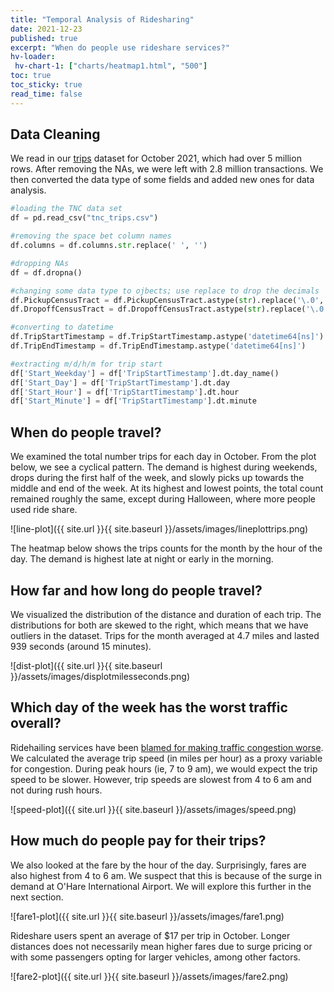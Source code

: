 ```yaml
---
title: "Temporal Analysis of Ridesharing"
date: 2021-12-23
published: true
excerpt: "When do people use rideshare services?"
hv-loader:
 hv-chart-1: ["charts/heatmap1.html", "500"]
toc: true
toc_sticky: true
read_time: false
---
```



## Data Cleaning
We read in our [trips] dataset for October 2021, which had over 5 million rows. After removing the NAs, we were left with 2.8 million transactions. We then converted the data type of some fields and added new ones for data analysis. 

```python
#loading the TNC data set
df = pd.read_csv("tnc_trips.csv")

#removing the space bet column names
df.columns = df.columns.str.replace(' ', '')

#dropping NAs
df = df.dropna()

#changing some data type to ojbects; use replace to drop the decimals
df.PickupCensusTract = df.PickupCensusTract.astype(str).replace('\.0', '', regex=True)
df.DropoffCensusTract = df.DropoffCensusTract.astype(str).replace('\.0', '', regex=True)

#converting to datetime
df.TripStartTimestamp = df.TripStartTimestamp.astype('datetime64[ns]')
df.TripEndTimestamp = df.TripEndTimestamp.astype('datetime64[ns]')

#extracting m/d/h/m for trip start
df['Start_Weekday'] = df['TripStartTimestamp'].dt.day_name()
df['Start_Day'] = df['TripStartTimestamp'].dt.day
df['Start_Hour'] = df['TripStartTimestamp'].dt.hour
df['Start_Minute'] = df['TripStartTimestamp'].dt.minute
```

[trips]: https://data.cityofchicago.org/Transportation/Transportation-Network-Providers-Trips/m6dm-c72p

## When do people travel?
We examined the total number trips for each day in October. From the plot below, we see a cyclical pattern. The demand is highest during weekends, drops during the first half of the week, and slowly picks up towards the middle and end of the week. At its highest and lowest points, the total count remained roughly the same, except during Halloween, where more people used ride share. 

![line-plot]({{ site.url }}{{ site.baseurl }}/assets/images/lineplottrips.png)

The heatmap below shows the trips counts for the month by the hour of the day. The demand is highest late at night or early in the morning. 
<div id="hv-chart-1"></div>

## How far and how long do people travel?
We visualized the distribution of the distance and duration of each trip. The distributions for both are skewed to the right, which means that we have outliers in the dataset. Trips for the month averaged at 4.7 miles and lasted 939 seconds (around 15 minutes).

![dist-plot]({{ site.url }}{{ site.baseurl }}/assets/images/displotmilesseconds.png)

## Which day of the week has the worst traffic overall?
Ridehailing services have been [blamed for making traffic congestion worse]. We calculated the average trip speed (in miles per hour) as a proxy variable for congestion. During peak hours (ie, 7 to 9 am), we would expect the trip speed to be slower. However, trip speeds are slowest from 4 to 6 am and not during rush hours. 

![speed-plot]({{ site.url }}{{ site.baseurl }}/assets/images/speed.png)

[blamed for making traffic congestion worse]: https://www.cmap.illinois.gov/documents/10180/844024/03.16_18_Whats+making+traffic+worse+in+Chicago+Signs+point+to+Uber+Lyft_CRAINS.pdf/143a4c91-bbae-04b3-2359-d03118159b7e

## How much do people pay for their trips?
We also looked at the fare by the hour of the day. Surprisingly, fares are also highest from 4 to 6 am. We suspect that this is because of the surge in demand at O'Hare International Airport. We will explore this further in the next section.

![fare1-plot]({{ site.url }}{{ site.baseurl }}/assets/images/fare1.png)

Rideshare users spent an average of $17 per trip in October. Longer distances does not necessarily mean higher fares due to surge pricing or with some passengers opting for larger vehicles, among other factors. 

![fare2-plot]({{ site.url }}{{ site.baseurl }}/assets/images/fare2.png)
